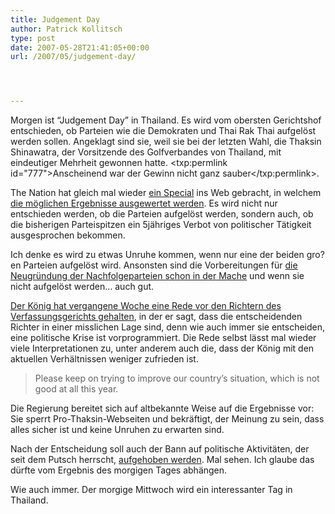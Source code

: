 ```yaml
---
title: Judgement Day
author: Patrick Kollitsch
type: post
date: 2007-05-28T21:41:05+00:00
url: /2007/05/judgement-day/




---
```

Morgen ist &#8220;Judgement Day&#8221; in Thailand. Es wird vom obersten Gerichtshof entschieden, ob Parteien wie die Demokraten und Thai Rak Thai aufgelöst werden sollen. Angeklagt sind sie, weil sie bei der letzten Wahl, die Thaksin Shinawatra, der Vorsitzende des Golfverbandes von Thailand, mit eindeutiger Mehrheit gewonnen hatte. <txp:permlink id="777">Anscheinend war der Gewinn nicht ganz sauber</txp:permlink>. 

The Nation hat gleich mal wieder [ein Special][1] ins Web gebracht, in welchem [die möglichen Ergebnisse ausgewertet werden][2]. Es wird nicht nur entschieden werden, ob die Parteien aufgelöst werden, sondern auch, ob die bisherigen Parteispitzen ein 5jähriges Verbot von politischer Tätigkeit ausgesprochen bekommen.

Ich denke es wird zu etwas Unruhe kommen, wenn nur eine der beiden gro?en Parteien aufgelöst wird. Ansonsten sind die Vorbereitungen für [die Neugründung der Nachfolgeparteien schon in der Mache][3] und wenn sie nicht aufgelöst werden&#8230; auch gut. 

[Der König hat vergangene Woche eine Rede vor den Richtern des Verfassungsgerichts gehalten][4], in der er sagt, dass die entscheidenden Richter in einer misslichen Lage sind, denn wie auch immer sie entscheiden, eine politische Krise ist vorprogrammiert. Die Rede selbst lässt mal wieder viele Interpretationen zu, unter anderem auch die, dass der König mit den aktuellen Verhältnissen weniger zufrieden ist.

> Please keep on trying to improve our country&#8217;s situation, which is not good at all this year.

Die Regierung bereitet sich auf altbekannte Weise auf die Ergebnisse vor: Sie sperrt Pro-Thaksin-Webseiten und bekräftigt, der Meinung zu sein, dass alles sicher ist und keine Unruhen zu erwarten sind.

Nach der Entscheidung soll auch der Bann auf politische Aktivitäten, der seit dem Putsch herrscht, [aufgehoben werden][5]. Mal sehen. Ich glaube das dürfte vom Ergebnis des morgigen Tages abhängen.

Wie auch immer. Der morgige Mittwoch wird ein interessanter Tag in Thailand.

 [1]: http://www.nationmultimedia.com/specials/in_dock/index.html
 [2]: http://www.nationmultimedia.com/2007/05/29/headlines/headlines_30034990.php
 [3]: http://www.nationmultimedia.com/breakingnews/read.php?newsid=30034888
 [4]: http://www.nationmultimedia.com/2007/05/25/headlines/headlines_30035153.php
 [5]: http://www.bangkokpost.com/breaking_news/breakingnews.php?id=118631